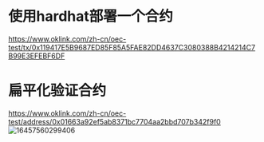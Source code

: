 # 使用hardhat部署一个合约
https://www.oklink.com/zh-cn/oec-test/tx/0x119417E5B9687ED85F85A5FAE82DD4637C3080388B4214214C7B99E3EFEBF6DF
# 扁平化验证合约
https://www.oklink.com/zh-cn/oec-test/address/0x01663a92ef5ab8371bc7704aa2bbd707b342f9f0
![16457560299406](https://user-images.githubusercontent.com/8063750/155674824-1fb3a52e-6fac-47d7-b01f-de448b2719df.jpg)
